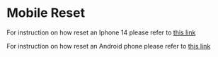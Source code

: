 # Mobile Reset

For instruction on how reset an Iphone 14 please refer to [this link](mobiles/iphone_reset)

For instruction on how reset an Android phone please refer to [this link](mobiles/android_reset)
